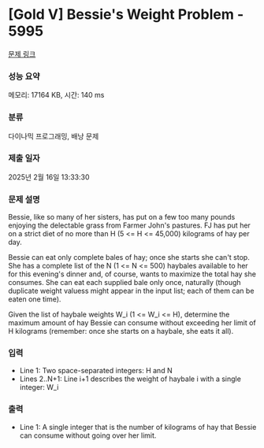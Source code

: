 # [Gold V] Bessie's Weight Problem - 5995 

[문제 링크](https://www.acmicpc.net/problem/5995) 

### 성능 요약

메모리: 17164 KB, 시간: 140 ms

### 분류

다이나믹 프로그래밍, 배낭 문제

### 제출 일자

2025년 2월 16일 13:33:30

### 문제 설명

<p>Bessie, like so many of her sisters, has put on a few too many pounds enjoying the delectable grass from Farmer John's pastures. FJ has put her on a strict diet of no more than H (5 <= H <= 45,000) kilograms of hay per day.</p>

<p>Bessie can eat only complete bales of hay; once she starts she can't stop. She has a complete list of the N (1 <= N <= 500) haybales available to her for this evening's dinner and, of course, wants to maximize the total hay she consumes. She can eat each supplied bale only once, naturally (though duplicate weight valuess might appear in the input list; each of them can be eaten one time).</p>

<p>Given the list of haybale weights W_i (1 <= W_i <= H), determine the maximum amount of hay Bessie can consume without exceeding her limit of H kilograms (remember: once she starts on a haybale, she eats it all).</p>

### 입력 

 <ul>
	<li>Line 1: Two space-separated integers: H and N</li>
	<li>Lines 2..N+1: Line i+1 describes the weight of haybale i with a single integer: W_i</li>
</ul>

<p> </p>

### 출력 

 <ul>
	<li>Line 1: A single integer that is the number of kilograms of hay that Bessie can consume without going over her limit.</li>
</ul>

<p> </p>

